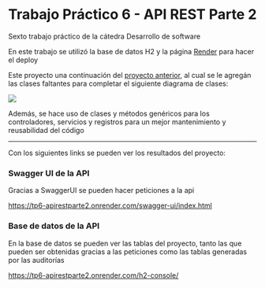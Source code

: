 <h1>Trabajo Práctico 6 - API REST Parte 2</h1>
<p>Sexto trabajo práctico de la cátedra Desarrollo de software</p>
<p>En este trabajo se utilizó la base de datos H2 y la página <a href="https://dashboard.render.com/">Render</a> para hacer el deploy</p>
<p>Este proyecto una continuación del <a href="https://github.com/L-LopezMartin/TP5-ApiRest">proyecto anterior</a>, al cual se le agregán las clases faltantes para completar el siguiente diagrama de clases:</p>
<img src="https://github.com/user-attachments/assets/09141d98-c100-40be-afb6-43053733f8c6"/>
<p>Además, se hace uso de clases y métodos genéricos para los controladores, servicios y registros para un mejor mantenimiento y reusabilidad del código</p>

<hr></hr>

<p>Con los siguientes links se pueden ver los resultados del proyecto:</p>
<h3>Swagger UI de la API</h3>
<p>Gracias a SwaggerUI se pueden hacer peticiones a la api</p>
<a href="https://tp6-apirestparte2.onrender.com/swagger-ui/index.html">https://tp6-apirestparte2.onrender.com/swagger-ui/index.html</a>
<h3>Base de datos de la API</h3>
<p>En la base de datos se pueden ver las tablas del proyecto, tanto las que pueden ser obtenidas gracias a las peticiones como las tablas generadas por las auditorías</p>
<a href="https://tp6-apirestparte2.onrender.com/h2-console/">https://tp6-apirestparte2.onrender.com/h2-console/</a>
